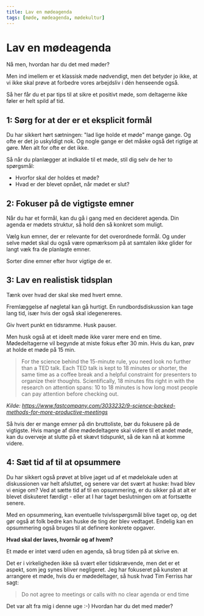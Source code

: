 ```yaml
---
title: Lav en mødeagenda
tags: [møde, mødeagenda, mødekultur]
---
```



# Lav en mødeagenda

Nå men, hvordan har du det med møder?

Men ind imellem er et klassisk møde nødvendigt, men det betyder jo ikke, at vi ikke skal prøve at forbedre vores arbejdsliv i dén henseende også.


Så her får du et par tips til at sikre et positivt møde, som deltagerne ikke føler er helt spild af tid.


## 1: Sørg for at der er et eksplicit formål

Du har sikkert hørt sætningen: "lad lige holde et møde" mange gange.
Og ofte er det jo uskyldigt nok. Og nogle gange er det måske også det rigtige at gøre. Men alt for ofte er det ikke.

Så når du planlægger at indkalde til et møde, stil dig selv de her to spørgsmål:

- Hvorfor skal der holdes et møde?
- Hvad er der blevet opnået, når mødet er slut?

 
## 2: Fokuser på de vigtigste emner

Når du har et formål, kan du gå i gang med en decideret agenda.
Din agenda er mødets struktur, så hold den så konkret som muligt.

Vælg kun emner, der er relevante for det overordnede formål.
Og under selve mødet skal du også være opmærksom på at samtalen ikke glider for langt væk fra de planlagte emner.

Sorter dine emner efter hvor vigtige de er.
 
## 3: Lav en realistisk tidsplan

Tænk over hvad der skal ske med hvert emne.

Fremlæggelse af nøgletal kan gå hurtigt.
En rundbordsdiskussion kan tage lang tid, især hvis der også skal idegenereres.

Giv hvert punkt en tidsramme. Husk pauser.

Men husk også at et ideelt møde ikke varer mere end en time.
Mødedeltagerne vil begynde at miste fokus efter 30 min.
Hvis du kan, prøv at holde et møde på 15 min.

 > For the science behind the 15-minute rule, you need look no further than a TED talk. Each TED talk is kept to 18 minutes or shorter, the same time as a coffee break and a helpful constraint for presenters to organize their thoughts. Scientifically, 18 minutes fits right in with the research on attention spans: 10 to 18 minutes is how long most people can pay attention before checking out.

*Kilde: https://www.fastcompany.com/3033232/9-science-backed-methods-for-more-productive-meetings*

Så hvis der er mange emner på din bruttoliste, bør du fokusere på de vigtigste.
Hvis mange af dine mødedeltagere skal videre til et andet møde, kan du overveje at slutte på et skævt tidspunkt, så de kan nå at komme videre.


## 4: Sæt tid af til at opsummere

Du har sikkert også prøvet at blive jaget ud af et mødelokale uden at diskussionen var helt afsluttet, og senere var det svært at huske: hvad blev vi enige om?
Ved at sætte tid af til en opsummering, er du sikker på at alt er blevet diskuteret færdigt - eller at I har taget beslutningen om at fortsætte senere.

Med en opsummering, kan eventuelle tvivlsspørgsmål blive taget op, og det gør også at folk bedre kan huske de ting der blev vedtaget.
Endelig kan en opsummering også bruges til at definere konkrete opgaver.

**Hvad skal der laves, hvornår og af hvem?**

Et møde er intet værd uden en agenda, så brug tiden på at skrive en.



Det er i virkeligheden ikke så svært eller tidskrævende, men det er et aspekt, som jeg synes bliver negligeret.
Jeg har fokuseret på kunsten at arrangere et møde, hvis du er mødedeltager, så husk hvad Tim Ferriss har sagt:

> Do not agree to meetings or calls with no clear agenda or end time

Det var alt fra mig i denne uge :-)
Hvordan har du det med møder?
